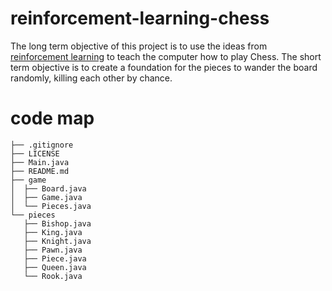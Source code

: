 # reinforcement-learning-chess
The long term objective of this project is to use the ideas from [reinforcement learning](https://en.wikipedia.org/wiki/Reinforcement_learning) to teach the computer how to play Chess. The short term objective is to create a foundation for the pieces to wander the board randomly, killing each other by chance.

# code map
```
├── .gitignore
├── LICENSE
├── Main.java
├── README.md
├── game
│  ├── Board.java
│  ├── Game.java
│  └── Pieces.java
└── pieces
   ├── Bishop.java
   ├── King.java
   ├── Knight.java
   ├── Pawn.java
   ├── Piece.java
   ├── Queen.java
   └── Rook.java
```
